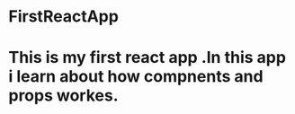 # FirstReactApp
 # This is my first react app .In this app i learn about how compnents and props workes.
 
